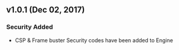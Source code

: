 ## v1.0.1 (Dec 02, 2017)

### Security Added
- CSP & Frame buster Security codes have been added to Engine
